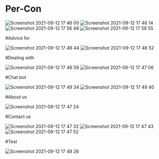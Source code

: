 # Per-Con
![Screenshot 2021-09-12 17 46 00](https://user-images.githubusercontent.com/86199822/132987348-7c361530-f271-4dc1-b37c-14b4bdc13b01.png)
![Screenshot 2021-09-12 17 46 14](https://user-images.githubusercontent.com/86199822/132987351-4938a76a-e034-4467-966c-96d333d76efe.png)
![Screenshot 2021-09-12 17 56 48](https://user-images.githubusercontent.com/86199822/132987525-d49e4506-0f24-45f5-83bd-07fed0ace244.png)
![Screenshot 2021-09-12 17 56 55](https://user-images.githubusercontent.com/86199822/132987528-2e24d755-cf75-46a1-9094-363745353369.png)

#Advice for

![Screenshot 2021-09-12 17 46 44](https://user-images.githubusercontent.com/86199822/132987366-41448018-ec48-49d7-9f12-616ac12c3936.png)
![Screenshot 2021-09-12 17 46 52](https://user-images.githubusercontent.com/86199822/132987370-d21c13d3-1ec3-4a42-a43e-ab5f8f182ad7.png)

#Dealing with

![Screenshot 2021-09-12 17 46 59](https://user-images.githubusercontent.com/86199822/132987373-065cb976-5e8e-4a38-a457-a418a119221f.png)
![Screenshot 2021-09-12 17 47 06](https://user-images.githubusercontent.com/86199822/132987374-65940627-02bc-42ee-886c-be3954e7be30.png)

#Chat bot

![Screenshot 2021-09-12 17 49 34](https://user-images.githubusercontent.com/86199822/132987402-8e80dd61-fb19-4ba2-85ba-298ab908a7c8.png)
![Screenshot 2021-09-12 17 49 40](https://user-images.githubusercontent.com/86199822/132987404-96a903e3-48ea-4cc2-bb18-08627b484af7.png)

#About us

![Screenshot 2021-09-12 17 47 24](https://user-images.githubusercontent.com/86199822/132987375-77d894d4-91c1-4b3e-b579-25c0754613d5.png)

#Contact us

![Screenshot 2021-09-12 17 47 32](https://user-images.githubusercontent.com/86199822/132987377-6f52f888-e965-4112-89f3-ab702f51ee1b.png)
![Screenshot 2021-09-12 17 47 43](https://user-images.githubusercontent.com/86199822/132987386-17632280-e358-4c1b-9f75-8b3328a1ab8a.png)
![Screenshot 2021-09-12 17 47 52](https://user-images.githubusercontent.com/86199822/132987392-861f5864-ad20-4380-8cd5-1954144614ea.png)

#Test

![Screenshot 2021-09-12 17 48 26](https://user-images.githubusercontent.com/86199822/132987394-74136088-6a25-40af-8ada-728b5ddf7f26.png)


